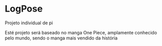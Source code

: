 # LogPose
Projeto individual de pi

Esté projeto será baseado no manga One Piece, amplamente conhecido pelo mundo, sendo o manga mais vendido da história

